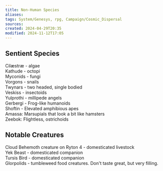 ```yaml
---
title: Non-Human Species
aliases: 
tags: System/Genesys, rpg, Campaign/Cosmic_Dispersal
sources:
created: 2024-04-29T20:35
modified: 2024-11-12T17:05
---
```


## Sentient Species

Cilæstræ -  algae  
Kathude -  octopi  
Myconids -  fungi  
Vorgons - snails  
Twynars - two headed, single bodied  
Veskiss - insectoids  
Yulprothi - millipede angels  
Gerbergi - Frog-like humanoids  
Shoftin - Elevated amphibious apes  
Amassa: Marsupials that look a bit like hamsters  
Zeebok: Flightless, ostrichoids

## Notable Creatures

Cloud Behemoth creature on Ryton 4 - domesticated livestock  
Yek Beast - domesticated companion  
Tursis Bird - domesticated companion  
Glorpolids - tumbleweed food creatures. Don't taste great, but very filling.
